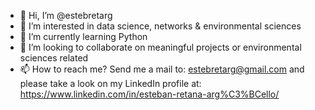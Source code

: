 - 👋 Hi, I’m @estebretarg
- 👀 I’m interested in data science, networks & environmental sciences
- 🌱 I’m currently learning Python
- 💞️ I’m looking to collaborate on meaningful projects or environmental sciences related
- 📫 How to reach me? Send me a mail to: estebretarg@gmail.com and please take a look on my LinkedIn profile at: https://www.linkedin.com/in/esteban-retana-arg%C3%BCello/

<!---
estebretarg/estebretarg is a ✨ special ✨ repository because its `README.md` (this file) appears on your GitHub profile.
You can click the Preview link to take a look at your changes.
--->
